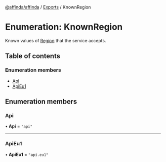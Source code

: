 [@affinda/affinda](../README.md) / [Exports](../modules.md) / KnownRegion

# Enumeration: KnownRegion

Known values of [Region](../modules.md#region) that the service accepts.

## Table of contents

### Enumeration members

- [Api](KnownRegion.md#api)
- [ApiEu1](KnownRegion.md#apieu1)

## Enumeration members

### Api

• **Api** = `"api"`

___

### ApiEu1

• **ApiEu1** = `"api.eu1"`
